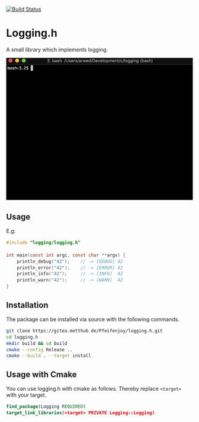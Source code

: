 [![Build Status](https://drone.metthub.de/api/badges/Pfeifenjoy/logging.h/status.svg)](https://drone.metthub.de/Pfeifenjoy/logging.h)

# Logging.h

A small library which implements logging.

![](images/example.gif)

## Usage
E.g:
```c
#include "logging/logging.h"

int main(const int argc, const char **argv) {
	println_debug("42");    // -> [DEBUG] 42
	println_error("42");    // -> [ERROR] 42
	println_info("42");     // -> [INFO]  42
	println_warn("42");     // -> [WARN]  42
}
```

## Installation

The package can be installed via source with the following commands.

```bash
git clone https://gitea.metthub.de/Pfeifenjoy/logging.h.git
cd logging.h
mkdir build && cd build
cmake --config Release ..
cmake --build . --target install
```

## Usage with Cmake

You can use logging.h with cmake as follows. Thereby replace `<target>` with your target.

```cmake
find_package(Logging REQUIRED)
target_link_libraries(<target> PRIVATE Logging::Logging)
```
